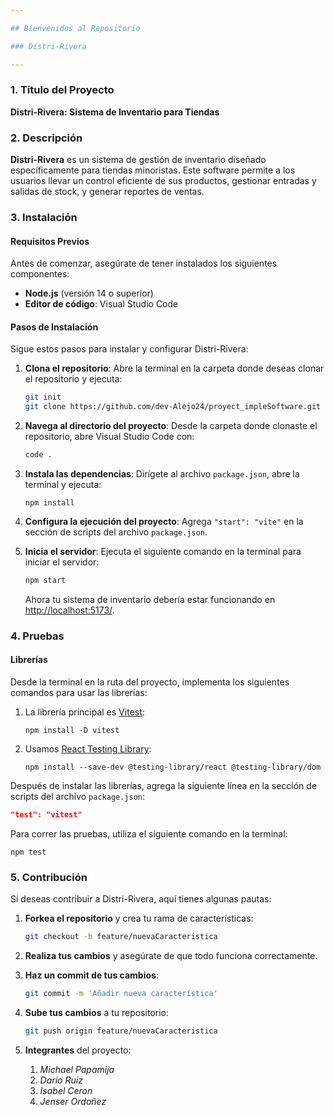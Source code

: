 ```yaml
---

## Bienvenidos al Repositorio

### Distri-Rivera

---
```


### 1. Título del Proyecto
**Distri-Rivera: Sistema de Inventario para Tiendas**

### 2. Descripción
**Distri-Rivera** es un sistema de gestión de inventario diseñado específicamente para tiendas minoristas. Este software permite a los usuarios llevar un control eficiente de sus productos, gestionar entradas y salidas de stock, y generar reportes de ventas.

### 3. Instalación

#### Requisitos Previos
Antes de comenzar, asegúrate de tener instalados los siguientes componentes:
- **Node.js** (versión 14 o superior)
- **Editor de código**: Visual Studio Code

#### Pasos de Instalación
Sigue estos pasos para instalar y configurar Distri-Rivera:

1. **Clona el repositorio**:
   Abre la terminal en la carpeta donde deseas clonar el repositorio y ejecuta:
   ```bash
   git init
   git clone https://github.com/dev-Alejo24/proyect_impleSoftware.git
   ```

2. **Navega al directorio del proyecto**:
   Desde la carpeta donde clonaste el repositorio, abre Visual Studio Code con:
   ```bash
   code .
   ```

3. **Instala las dependencias**:
   Dirígete al archivo `package.json`, abre la terminal y ejecuta:
   ```
   npm install
   ```

4. **Configura la ejecución del proyecto**:
   Agrega `"start": "vite"` en la sección de scripts del archivo `package.json`.

5. **Inicia el servidor**:
   Ejecuta el siguiente comando en la terminal para iniciar el servidor:
   ```bash
   npm start
   ```
   Ahora tu sistema de inventario debería estar funcionando en [http://localhost:5173/](http://localhost:5173/).

### 4. Pruebas

#### Librerías
Desde la terminal en la ruta del proyecto, implementa los siguientes comandos para usar las librerías:

1. La librería principal es [Vitest](https://vitest.dev/):
   ```
   npm install -D vitest
   ```

2. Usamos [React Testing Library](https://testing-library.com/docs/react-testing-library/intro/):
   ```
   npm install --save-dev @testing-library/react @testing-library/dom
   ```

Después de instalar las librerías, agrega la siguiente línea en la sección de scripts del archivo `package.json`:
```json
"test": "vitest"
```
Para correr las pruebas, utiliza el siguiente comando en la terminal:
```
npm test
```

### 5. Contribución
Si deseas contribuir a Distri-Rivera, aquí tienes algunas pautas:

1. **Forkea el repositorio** y crea tu rama de características:
   ```bash
   git checkout -b feature/nuevaCaracteristica
   ```
   
2. **Realiza tus cambios** y asegúrate de que todo funciona correctamente.

3. **Haz un commit de tus cambios**:
   ```bash
   git commit -m 'Añadir nueva característica'
   ```

4. **Sube tus cambios** a tu repositorio:
   ```bash
   git push origin feature/nuevaCaracteristica
   ```
5. **Integrantes** del proyecto:
   1. *Michael Papamija*
   2. *Dario Ruiz*
   3. *Isabel Ceron*
   4. *Jenser Ordoñez*